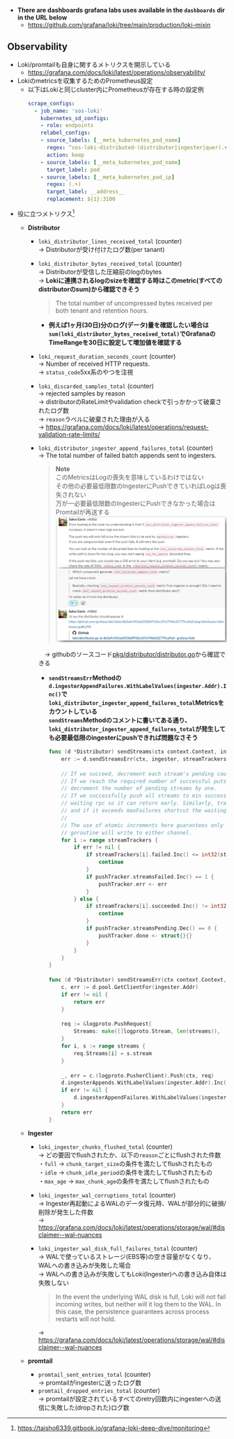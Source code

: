 - **There are dashboards grafana labs uses available in the `dashboards` dir in the URL below**
  - https://github.com/grafana/loki/tree/main/production/loki-mixin

## Observability
- Loki/promtailも自身に関するメトリクスを開示している
  - https://grafana.com/docs/loki/latest/operations/observability/
- Lokiのmetricsを収集するためのPrometheus設定
  - 以下はLokiと同じcluster内にPrometheusが存在する時の設定例
    ~~~yaml
    scrape_configs:
      - job_name: 'sos-loki'
        kubernetes_sd_configs:
        - role: endpoints
        relabel_configs:
        - source_labels: [__meta_kubernetes_pod_name]
          regex: ^sos-loki-distributed-(distributor|ingester|quer).+
          action: keep
        - source_labels: [__meta_kubernetes_pod_name]
          target_label: pod
        - source_labels: [__meta_kubernetes_pod_ip]
          regex: (.+)
          target_label: __address__
          replacement: ${1}:3100
    ~~~
- 役に立つメトリクス[^1]
  [^1]: https://taisho6339.gitbook.io/grafana-loki-deep-dive/monitoring
  - __Distributor__
    - `loki_distributor_lines_received_total` (counter)  
      → Distributorが受け付けたログ数(per tanant)
    - `loki_distributor_bytes_received_total` (counter)  
      → Distributorが受信した圧縮前のlogのbytes  
      → **Lokiに連携されるlogのsizeを確認する時はこのmetric(すべてのdistributorのsum)から確認できそう**
      > The total number of uncompressed bytes received per both tenant and retention hours.  
      - **例えば1ヶ月(30日)分のログ(データ)量を確認したい場合は`sum(loki_distributor_bytes_received_total)`でGrafanaのTimeRangeを30日に設定して増加値を確認する**
    - `loki_request_duration_seconds_count` (counter)  
      → Number of received HTTP requests.  
      → `status_code`5xx系のやつを注視
    - `loki_discarded_samples_total` (counter)  
      → rejected samples by reason  
      → distributorのRateLimitやvalidation checkで引っかかって破棄されたログ数  
      → `reason`ラベルに破棄された理由が入る  
      → https://grafana.com/docs/loki/latest/operations/request-validation-rate-limits/
    - `loki_distributor_ingester_append_failures_total` (counter)  
      → The total number of failed batch appends sent to ingesters.  
        > **Note**  
        > このMetricsはLogの喪失を意味しているわけではない  
        > その他の必要最低限数のIngesterにPushできていればLogは喪失されない  
        > 万が一必要最低限数のIngesterにPushできなかった場合はPromtailが再送する
        ![](image/loki_distributor_ingester_append_failures_total.jpg)

      　→ githubのソースコード[pkg/distributor/distributor.go](https://github.com/grafana/loki/blob/db3a9c961e65f186f910cc07e7f46b32779ca9a0/pkg/distributor/distributor.go)から確認できる  
        - **`sendStreamsErr`Methodの`d.ingesterAppendFailures.WithLabelValues(ingester.Addr).Inc()`で`loki_distributor_ingester_append_failures_total`Metricsをカウントしている  
          `sendStreams`Methodのコメントに書いてある通り、`loki_distributor_ingester_append_failures_total`が発生しても必要最低限のingesterにpushできれば問題なさそう**
          ~~~go
          func (d *Distributor) sendStreams(ctx context.Context, ingester ring.InstanceDesc, streamTrackers []*streamTracker, pushTracker *pushTracker) {
              err := d.sendStreamsErr(ctx, ingester, streamTrackers)

              // If we succeed, decrement each stream's pending count by one.
              // If we reach the required number of successful puts on this stream, then
              // decrement the number of pending streams by one.
              // If we successfully push all streams to min success ingesters, wake up the
              // waiting rpc so it can return early. Similarly, track the number of errors,
              // and if it exceeds maxFailures shortcut the waiting rpc.
              //
              // The use of atomic increments here guarantees only a single sendStreams
              // goroutine will write to either channel.
              for i := range streamTrackers {
                  if err != nil {
                      if streamTrackers[i].failed.Inc() <= int32(streamTrackers[i].maxFailures) {
                          continue
                      }
                      if pushTracker.streamsFailed.Inc() == 1 {
                          pushTracker.err <- err
                      }
                  } else {
                      if streamTrackers[i].succeeded.Inc() != int32(streamTrackers[i].minSuccess) {
                          continue
                      }
                      if pushTracker.streamsPending.Dec() == 0 {
                          pushTracker.done <- struct{}{}
                      }
                  }
              }
          }

          func (d *Distributor) sendStreamsErr(ctx context.Context, ingester ring.InstanceDesc, streams []*streamTracker) error {
              c, err := d.pool.GetClientFor(ingester.Addr)
              if err != nil {
                  return err
              }

              req := &logproto.PushRequest{
                  Streams: make([]logproto.Stream, len(streams)),
              }
              for i, s := range streams {
                  req.Streams[i] = s.stream
              }

              _, err = c.(logproto.PusherClient).Push(ctx, req)
              d.ingesterAppends.WithLabelValues(ingester.Addr).Inc()
              if err != nil {
                  d.ingesterAppendFailures.WithLabelValues(ingester.Addr).Inc()
              }
              return err
          }
          ~~~
          
  - __Ingester__
    - `loki_ingester_chunks_flushed_total` (counter)  
      → どの要因でflushされたか、以下の`reason`ごとにflushされた件数  
       ・`full` → `chunk_target_size`の条件を満たしてflushされたもの  
       ・`idle` → `chunk_idle_period`の条件を満たしてflushされたもの  
       ・`max_age` → `max_chunk_age`の条件を満たしてflushされたもの  
    - `loki_ingester_wal_corruptions_total` (counter)  
      → Ingester再起動によるWALのデータ復元時、WALが部分的に破損/削除が発生した件数  
      → https://grafana.com/docs/loki/latest/operations/storage/wal/#disclaimer--wal-nuances
    - `loki_ingester_wal_disk_full_failures_total` (counter)  
      → WALで使っているストレージ(EBS等)の空き容量がなくなり、WALへの書き込みが失敗した場合  
      → WALへの書き込みが失敗してもLoki(Ingester)への書き込み自体は失敗しない  
        > In the event the underlying WAL disk is full, Loki will not fail incoming writes, but neither will it log them to the WAL. In this case, the persistence guarantees across process restarts will not hold.  

      → https://grafana.com/docs/loki/latest/operations/storage/wal/#disclaimer--wal-nuances
  - __promtail__
    - `promtail_sent_entries_total` (counter)  
      → promtailがingesterに送ったログ数
    - `promtail_dropped_entries_total` (counter)  
      → promtailが設定されているすべてのretry回数内にingesterへの送信に失敗した(dropされた)ログ数